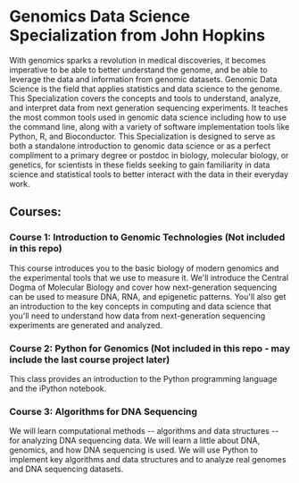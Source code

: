 # Genomics Data Science Specialization from John Hopkins
With genomics sparks a revolution in medical discoveries, it becomes imperative to be able to better understand the genome, and be able to leverage the data and information from genomic datasets. Genomic Data Science is the field that applies statistics and data science to the genome. 
This Specialization covers the concepts and tools to understand, analyze, and interpret data from next generation sequencing experiments. It teaches the most common tools used in genomic data science including how to use the command line, along with a variety of software implementation tools like Python, R, and Bioconductor. 
This Specialization is designed to serve as both a standalone introduction to genomic data science or as a perfect compliment to a primary degree or postdoc in biology, molecular biology, or genetics, for scientists in these fields seeking to gain familiarity in data science and statistical tools to better interact with the data in their everyday work.

## Courses:
### Course 1: Introduction to Genomic Technologies (Not included in this repo)
This course introduces you to the basic biology of modern genomics and the experimental tools that we use to measure it. We'll introduce the Central Dogma of Molecular Biology and cover how next-generation sequencing can be used to measure DNA, RNA, and epigenetic patterns. You'll also get an introduction to the key concepts in computing and data science that you'll need to understand how data from next-generation sequencing experiments are generated and analyzed.  

### Course 2: Python for Genomics (Not included in this repo - may include the last course project later)
This class provides an introduction to the Python programming language and the iPython notebook. 

### Course 3: Algorithms for DNA Sequencing
We will learn computational methods -- algorithms and data structures -- for analyzing DNA sequencing data. We will learn a little about DNA, genomics, and how DNA sequencing is used.  We will use Python to implement key algorithms and data structures and to analyze real genomes and DNA sequencing datasets.
